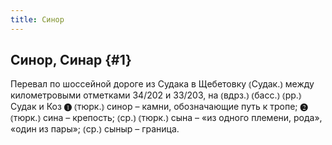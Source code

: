```yaml
---
title: Синор
---
```

## Синор, Синар {#1}

Перевал по шоссейной дороге из Судака в Щебетовку ⦅Судак.⦆ между километровыми отметками 34/202 и 33/203, на ⦅вдрз.⦆ ⦅басс.⦆ ⦅рр.⦆ Судак и Коз ❶ ⦅тюрк.⦆ синор – камни, обозначающие путь к тропе; ❷ ⦅тюрк.⦆ сина – крепость; ⦅ср.⦆ ⦅тюрк.⦆ сына – «из одного племени, рода», «один из пары»; ⦅ср.⦆ сыныр – граница.
